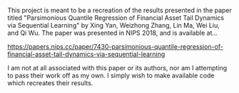 This project is meant to be a recreation of the results presented in the paper titled "Parsimonious Quantile Regression of
Financial Asset Tail Dynamics via Sequential Learning" by Xing Yan, Weizhong Zhang, Lin Ma, Wei Liu, and Qi Wu. The paper
was presented in NIPS 2018, and is available at...

https://papers.nips.cc/paper/7430-parsimonious-quantile-regression-of-financial-asset-tail-dynamics-via-sequential-learning

I am not at all associated with this paper or its authors, nor am I attempting to pass their work off as my own. I simply
wish to make available code which recreates their results.
